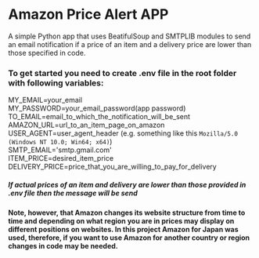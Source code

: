 # Amazon Price Alert APP
A simple Python app that uses BeatifulSoup and SMTPLIB modules to send an email notification if a price of an item and a delivery price are lower than those specified in code.

### To get started you need to create .env file in the root folder with following variables:
MY_EMAIL=your_email <br>
MY_PASSWORD=your_email_password(app password) <br>
TO_EMAIL=email_to_which_the_notification_will_be_sent <br>
AMAZON_URL=url_to_an_item_page_on_amazon<br>
USER_AGENT=user_agent_header (e.g. something like this `Mozilla/5.0 (Windows NT 10.0; Win64; x64)`)<br>
SMTP_EMAIL='smtp.gmail.com'<br>
ITEM_PRICE=desired_item_price <br>
DELIVERY_PRICE=price_that_you_are_willing_to_pay_for_delivery <br>
##### If actual prices of an item and delivery are lower than those provided in .env file then the message will be send

#### Note, however, that Amazon changes its website structure from time to time and depending on what region you are in prices may display on different positions on websites. In this project Amazon for Japan was used, therefore, if you want to use Amazon for another country or region changes in code may be needed. 
